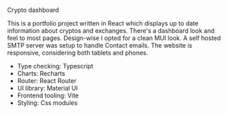 Crypto dashboard

This is a portfolio project written in React which displays up to date information about cryptos and exchanges.
There's a dashboard look and feel to most pages. Design-wise I opted for a clean MUI look.
A self hosted SMTP server was setup to handle Contact emails.
The website is responsive, considering both tablets and phones.

- Type checking: Typescript
- Charts: Recharts
- Router: React Router
- UI library: Material UI
- Frontend tooling: Vite
- Styling: Css modules
